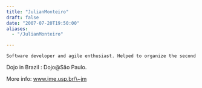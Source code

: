 ```yaml
---
title: "JulianMonteiro"
draft: false
date: "2007-07-20T19:50:00"
aliases:
  - "/JulianMonteiro"

---
```

    Software developer and agile enthusiast. Helped to organize the second
Dojo in Brazil : Dojo@Săo Paulo.

More info: www.ime.usp.br/\~jm
